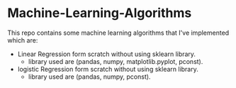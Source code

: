 # Machine-Learning-Algorithms
This repo contains some machine learning algorithms that I've implemented which are:
* Linear Regression form scratch without using sklearn library.   
  * library used are (pandas, numpy, matplotlib.pyplot,  pconst).
* logistic Regression form scratch without using sklearn library.  
  * library used are (pandas, numpy, pconst).
